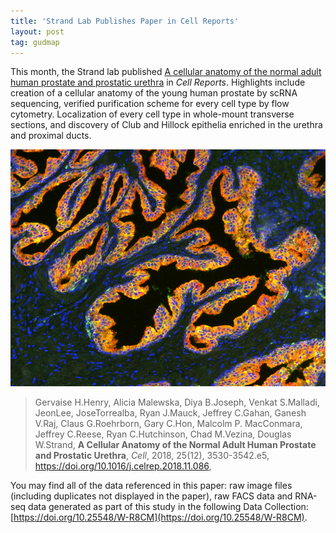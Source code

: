 ```yaml
---
title: 'Strand Lab Publishes Paper in Cell Reports'
layout: post
tag: gudmap
---
```


This month, the Strand lab published [A cellular anatomy of the normal adult human prostate and prostatic urethra](https://www.cell.com/cell-reports/fulltext/S2211-1247(18)31877-1) in _Cell Reports_. Highlights include creation of a cellular anatomy of the young human prostate by scRNA sequencing, verified purification scheme for every cell type by flow cytometry. Localization of every cell type in whole-mount transverse sections, and discovery of Club and Hillock epithelia enriched in the urethra and proximal ducts.

[![Thumbnail of H&E data from Strand paper](/assets/img/news/strand-thumb.png)](https://www.cell.com/cell-reports/fulltext/S2211-1247(18)31877-1)

>Gervaise H.Henry, Alicia Malewska, Diya B.Joseph, Venkat S.Malladi, JeonLee, JoseTorrealba, Ryan J.Mauck, Jeffrey C.Gahan, Ganesh V.Raj, Claus G.Roehrborn, Gary C.Hon, Malcolm P. MacConmara, Jeffrey C.Reese, Ryan C.Hutchinson, Chad M.Vezina, Douglas W.Strand, **A Cellular Anatomy of the Normal Adult Human Prostate and Prostatic Urethra**, *Cell*, 2018, 25(12), 3530-3542.e5, https://doi.org/10.1016/j.celrep.2018.11.086,

You may find all of the data referenced in this paper: raw image files (including duplicates not displayed in the paper), raw FACS data and RNA-seq data generated as part of this study in the following Data Collection: [https://doi.org/10.25548/W-R8CM](https://doi.org/10.25548/W-R8CM).
